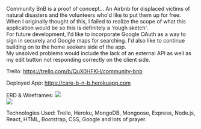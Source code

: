 Community BnB is a proof of concept... An Airbnb for displaced victims of natural disasters and the volunteers who'd like to put them up for free.  When I originally thought of this, I failed to realize the scope of what this application would be so this is definitely a 'rough sketch'.  <br>
For future development, I'd like to incorporate Google OAuth as a way to sign in securely and Google maps for searching.  I'd also like to continue building on to the home seekers side of the app.
<br>
My unsolved problems would include the lack of an external API as well as my edit button not responding correctly on the client side.  

Trello: https://trello.com/b/QuX0HFKH/community-bnb

Deployed App: https://care-b-n-b.herokuapp.com

ERD & Wireframes: <img src="https://i.imgur.com/l9L1Wf8m.jpg" /> <br> <img src="https://i.imgur.com/IYFeWvDm.jpg" />

Technologies Used:  Trello, Heroku, MongoDB, Mongoose, Express, Node.js, React, HTML, Bootstrap, CSS, Google and lots of prayer.

